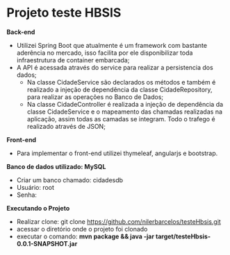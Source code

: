 # Projeto teste HBSIS

**Back-end**
  - Utilizei Spring Boot que atualmente é um framework com bastante aderência no mercado, isso facilita por ele disponibilizar toda infraestrutura de container embarcada;
  - A API é acessada através do service para realizar a persistencia dos dados;
    - Na classe CidadeService são declarados os métodos e também é realizado a injeção de dependência da classe CidadeRepository, para realizar as operações no Banco de Dados;
    - Na classe CidadeController é realizada a injeção de dependência da classe CidadeService e o mapeamento das chamadas realizadas na aplicação, assim todas as camadas se integram. Todo o trafego é realizado através de JSON;

**Front-end**
  - Para implementar o front-end utilizei thymeleaf, angularjs e bootstrap.

**Banco de dados utilizado: MySQL**
  - Criar um banco chamado: cidadesdb
  - Usuário: root
  - Senha: 
  
  **Executando o Projeto**
  - Realizar clone: git clone https://github.com/nilerbarcelos/testeHbsis.git
  - acessar o diretório onde o projeto foi clonado
  - executar o comando: **mvn package && java -jar target/testeHbsis-0.0.1-SNAPSHOT.jar**
